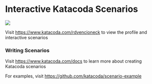 # Interactive Katacoda Scenarios

[![](http://shields.katacoda.com/katacoda/rdvencioneck/count.svg)](https://www.katacoda.com/rdvencioneck "Get your profile on Katacoda.com")

Visit https://www.katacoda.com/rdvencioneck to view the profile and interactive scenarios

### Writing Scenarios
Visit https://www.katacoda.com/docs to learn more about creating Katacoda scenarios

For examples, visit https://github.com/katacoda/scenario-example
